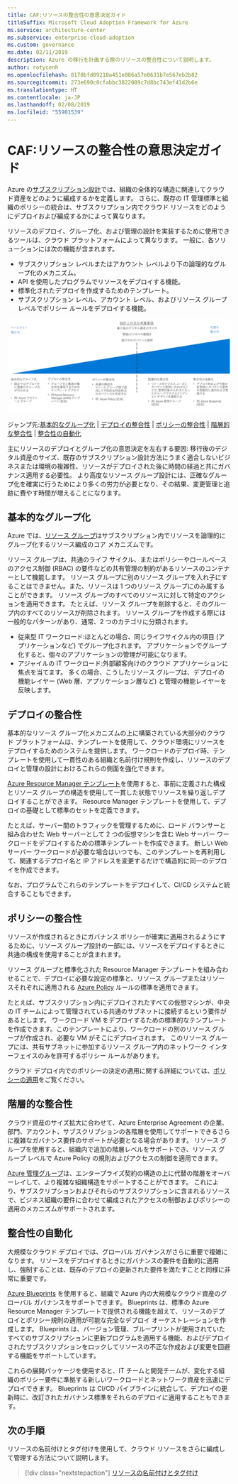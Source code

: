 ```yaml
---
title: CAF:リソースの整合性の意思決定ガイド
titleSuffix: Microsoft Cloud Adoption Framework for Azure
ms.service: architecture-center
ms.subservice: enterprise-cloud-adoption
ms.custom: governance
ms.date: 02/11/2019
description: Azure の移行を計画する際のリソースの整合性について説明します。
author: rotycenh
ms.openlocfilehash: 8170bfd09218a451e086a57e0631b7e567eb2b82
ms.sourcegitcommit: 273e690c0cfabbc3822089c7d8bc743ef41d2b6e
ms.translationtype: HT
ms.contentlocale: ja-JP
ms.lasthandoff: 02/08/2019
ms.locfileid: "55901539"
---
```

# <a name="caf-resource-consistency-decision-guide"></a>CAF:リソースの整合性の意思決定ガイド

Azure の[サブスクリプション設計](../subscriptions/overview.md)では、組織の全体的な構造に関連してクラウド資産をどのように編成するかを定義します。 さらに、既存の IT 管理標準と組織のポリシーの統合は、サブスクリプション内でクラウド リソースをどのようにデプロイおよび編成するかによって異なります。

リソースのデプロイ、グループ化、および管理の設計を実装するために使用できるツールは、クラウド プラットフォームによって異なります。 一般に、各ソリューションには次の機能が含まれます。

- サブスクリプション レベルまたはアカウント レベルより下の論理的なグループ化のメカニズム。
- API を使用したプログラムでリソースをデプロイする機能。
- 標準化されたデプロイを作成するためのテンプレート。
- サブスクリプション レベル、アカウント レベル、およびリソース グループ レベルでポリシー ルールをデプロイする機能。

![複雑さが最小から最大までのリソースの整合性オプションを表わした図 (対応するジャンプ リンクを下に掲載)](../../_images/discovery-guides/discovery-guide-resource-consistency.png)

ジャンプ先:[基本的なグループ化](#basic-grouping) | [デプロイの整合性](#deployment-consistency) | [ポリシーの整合性](#policy-consistency) | [階層的な整合性](#hierarchical-consistency)  | [整合性の自動化](#automated-consistency)

主にリソースのデプロイとグループ化の意思決定を左右する要因: 移行後のデジタル資産のサイズ、既存のサブスクリプション設計方法にうまく適合しないビジネスまたは環境の複雑性、リソースがデプロイされた後に時間の経過と共にガバナンス適用する必要性。 より高度なリソース グループ設計には、正確なグループ化を確実に行うためにより多くの労力が必要となり、その結果、変更管理と追跡に費やす時間が増えることになります。

## <a name="basic-grouping"></a>基本的なグループ化

Azure では、[リソース グループ](/azure/azure-resource-manager/resource-group-overview#resource-groups)はサブスクリプション内でリソースを論理的にグループ化するリソース編成のコア メカニズムです。

リソース グループは、共通のライフ サイクル、またはポリシーやロールベースのアクセス制御 (RBAC) の要件などの共有管理の制約があるリソースのコンテナーとして機能します。 リソース グループに別のリソース グループを入れ子にすることはできません。また、リソースは 1 つのリソース グループにのみ属することができます。 リソース グループのすべてのリソースに対して特定のアクションを適用できます。 たとえば、リソース グループを削除すると、そのグループ内のすべてのリソースが削除されます。 リソース グループを作成する際には一般的なパターンがあり、通常、2 つのカテゴリに分類されます。

- 従来型 IT ワークロード:ほとんどの場合、同じライフサイクル内の項目 (アプリケーションなど) でグループ化されます。 アプリケーションでグループ化すると、個々のアプリケーションの管理が可能になります。
- アジャイルの IT ワークロード:外部顧客向けのクラウド アプリケーションに焦点を当てます。 多くの場合、こうしたリソース グループは、デプロイの機能レイヤー (Web 層、アプリケーション層など) と管理の機能レイヤーを反映します。

## <a name="deployment-consistency"></a>デプロイの整合性

基本的なリソース グループ化メカニズムの上に構築されている大部分のクラウド プラットフォームは、テンプレートを使用して、クラウド環境にリソースをデプロイするためのシステムを提供します。 ワークロードのデプロイ時、テンプレートを使用して一貫性のある組織と名前付け規則を作成し、リソースのデプロイと管理の設計におけるこれらの側面を強化できます。

[Azure Resource Manager テンプレート](/azure/azure-resource-manager/resource-group-overview#template-deployment)を使用すると、事前に定義された構成とリソース グループの構造を使用して一貫した状態でリソースを繰り返しデプロイすることができます。 Resource Manager テンプレートを使用して、デプロイの基礎として標準のセットを定義できます。

たとえば、サーバー間のトラフィックを管理するために、ロード バランサーと組み合わせた Web サーバーとして 2 つの仮想マシンを含む Web サーバー ワークロードをデプロイするための標準テンプレートを作成できます。 新しい Web サーバー ワークロードが必要な場合はいつでも、このテンプレートを再利用して、関連するデプロイ名と IP アドレスを変更するだけで構造的に同一のデプロイを作成できます。

なお、プログラムでこれらのテンプレートをデプロイして、CI/CD システムと統合することもできます。

## <a name="policy-consistency"></a>ポリシーの整合性

リソースが作成されるときにガバナンス ポリシーが確実に適用されるようにするために、リソース グループ設計の一部には、リソースをデプロイするときに共通の構成を使用することが含まれます。

リソース グループと標準化された Resource Manager テンプレートを組み合わせることで、デプロイに必要な設定の標準と、リソース グループまたはリソースそれぞれに適用される [Azure Policy](/azure/governance/policy/overview) ルールの標準を適用できます。

たとえば、サブスクリプション内にデプロイされたすべての仮想マシンが、中央の IT チームによって管理されている共通のサブネットに接続するという要件があるとします。 ワークロード VM をデプロイするための標準的なテンプレートを作成できます。このテンプレートにより、ワークロードの別のリソース グループが作成され、必要な VM がそこにデプロイされます。 このリソース グループには、共有サブネットに参加するリソース グループ内のネットワーク インターフェイスのみを許可するポリシー ルールがあります。

クラウド デプロイ内でのポリシーの決定の適用に関する詳細については、[ポリシーの適用](../policy-enforcement/overview.md)をご覧ください。

## <a name="hierarchical-consistency"></a>階層的な整合性

クラウド資産のサイズ拡大に合わせて、Azure Enterprise Agreement の企業、部門、アカウント、サブスクリプションの各階層を使用してサポートできるさらに複雑なガバナンス要件のサポートが必要となる場合があります。 リソース グループを使用すると、組織内で追加の階層レベルをサポートでき、リソース グループ レベルで Azure Policy の規則およびアクセスの制御を適用できます。

[Azure 管理グループ](../subscriptions/overview.md#management-groups)は、エンタープライズ契約の構造の上に代替の階層をオーバーレイして、より複雑な組織構造をサポートすることができます。 これにより、サブスクリプションおよびそれらのサブスクリプションに含まれるリソースで、ビジネス組織の要件に合わせて編成されたアクセスの制御およびポリシーの適用のメカニズムがサポートされます。

## <a name="automated-consistency"></a>整合性の自動化

大規模なクラウド デプロイでは、グローバル ガバナンスがさらに重要で複雑になります。 リソースをデプロイするときにガバナンスの要件を自動的に適用し、強制することは、既存のデプロイの更新された要件を満たすことと同様に非常に重要です。

[Azure Blueprints](/azure/governance/blueprints/overview) を使用すると、組織で Azure 内の大規模なクラウド資産のグローバル ガバナンスをサポートできます。 Blueprints は、標準の Azure Resource Manager テンプレートで提供される機能を超えて、リソースのデプロイとポリシー規則の適用が可能な完全なデプロイ オーケストレーションを作成します。 Blueprints は、バージョン管理、ブループリントが使用されていたすべてのサブスクリプションに更新プログラムを適用する機能、およびデプロイされたサブスクリプションをロックしてリソースの不正な作成および変更を回避する機能をサポートしています。

これらの展開パッケージを使用すると、IT チームと開発チームが、変化する組織のポリシー要件に準拠する新しいワークロードとネットワーク資産を迅速にデプロイできます。 Blueprints は CI/CD パイプラインに統合して、デプロイの更新時に、改訂されたガバナンス標準をそれらのデプロイに適用することもできます。

## <a name="next-steps"></a>次の手順

リソースの名前付けとタグ付けを使用して、クラウド リソースをさらに編成して管理する方法について説明します。

> [!div class="nextstepaction"]
> [リソースの名前付けとタグ付け](../resource-tagging/overview.md)
